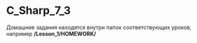 # C_Sharp_7_3

Домашние задания находятся внутри папок соответствующих уроков,
например **/Lesson_1/HOMEWORK/**